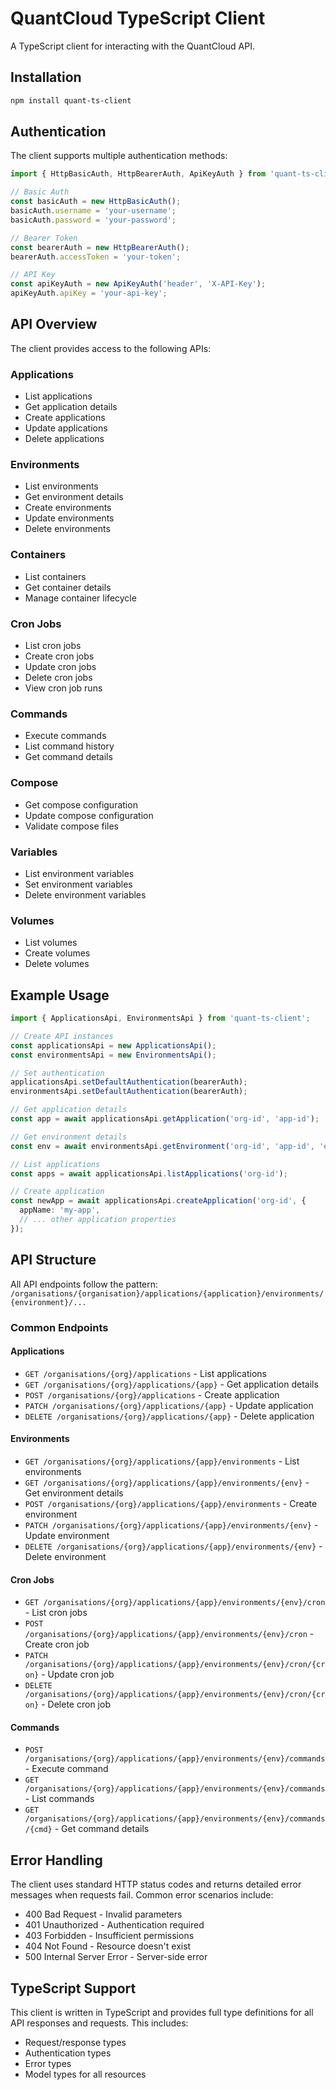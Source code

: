 # QuantCloud TypeScript Client

A TypeScript client for interacting with the QuantCloud API.

## Installation

```bash
npm install quant-ts-client
```

## Authentication

The client supports multiple authentication methods:

```typescript
import { HttpBasicAuth, HttpBearerAuth, ApiKeyAuth } from 'quant-ts-client';

// Basic Auth
const basicAuth = new HttpBasicAuth();
basicAuth.username = 'your-username';
basicAuth.password = 'your-password';

// Bearer Token
const bearerAuth = new HttpBearerAuth();
bearerAuth.accessToken = 'your-token';

// API Key
const apiKeyAuth = new ApiKeyAuth('header', 'X-API-Key');
apiKeyAuth.apiKey = 'your-api-key';
```

## API Overview

The client provides access to the following APIs:

### Applications
- List applications
- Get application details
- Create applications
- Update applications
- Delete applications

### Environments
- List environments
- Get environment details
- Create environments
- Update environments
- Delete environments

### Containers
- List containers
- Get container details
- Manage container lifecycle

### Cron Jobs
- List cron jobs
- Create cron jobs
- Update cron jobs
- Delete cron jobs
- View cron job runs

### Commands
- Execute commands
- List command history
- Get command details

### Compose
- Get compose configuration
- Update compose configuration
- Validate compose files

### Variables
- List environment variables
- Set environment variables
- Delete environment variables

### Volumes
- List volumes
- Create volumes
- Delete volumes

## Example Usage

```typescript
import { ApplicationsApi, EnvironmentsApi } from 'quant-ts-client';

// Create API instances
const applicationsApi = new ApplicationsApi();
const environmentsApi = new EnvironmentsApi();

// Set authentication
applicationsApi.setDefaultAuthentication(bearerAuth);
environmentsApi.setDefaultAuthentication(bearerAuth);

// Get application details
const app = await applicationsApi.getApplication('org-id', 'app-id');

// Get environment details
const env = await environmentsApi.getEnvironment('org-id', 'app-id', 'env-id');

// List applications
const apps = await applicationsApi.listApplications('org-id');

// Create application
const newApp = await applicationsApi.createApplication('org-id', {
  appName: 'my-app',
  // ... other application properties
});
```

## API Structure

All API endpoints follow the pattern:
`/organisations/{organisation}/applications/{application}/environments/{environment}/...`

### Common Endpoints

#### Applications
- `GET /organisations/{org}/applications` - List applications
- `GET /organisations/{org}/applications/{app}` - Get application details
- `POST /organisations/{org}/applications` - Create application
- `PATCH /organisations/{org}/applications/{app}` - Update application
- `DELETE /organisations/{org}/applications/{app}` - Delete application

#### Environments
- `GET /organisations/{org}/applications/{app}/environments` - List environments
- `GET /organisations/{org}/applications/{app}/environments/{env}` - Get environment details
- `POST /organisations/{org}/applications/{app}/environments` - Create environment
- `PATCH /organisations/{org}/applications/{app}/environments/{env}` - Update environment
- `DELETE /organisations/{org}/applications/{app}/environments/{env}` - Delete environment

#### Cron Jobs
- `GET /organisations/{org}/applications/{app}/environments/{env}/cron` - List cron jobs
- `POST /organisations/{org}/applications/{app}/environments/{env}/cron` - Create cron job
- `PATCH /organisations/{org}/applications/{app}/environments/{env}/cron/{cron}` - Update cron job
- `DELETE /organisations/{org}/applications/{app}/environments/{env}/cron/{cron}` - Delete cron job

#### Commands
- `POST /organisations/{org}/applications/{app}/environments/{env}/commands` - Execute command
- `GET /organisations/{org}/applications/{app}/environments/{env}/commands` - List commands
- `GET /organisations/{org}/applications/{app}/environments/{env}/commands/{cmd}` - Get command details

## Error Handling

The client uses standard HTTP status codes and returns detailed error messages when requests fail. Common error scenarios include:

- 400 Bad Request - Invalid parameters
- 401 Unauthorized - Authentication required
- 403 Forbidden - Insufficient permissions
- 404 Not Found - Resource doesn't exist
- 500 Internal Server Error - Server-side error

## TypeScript Support

This client is written in TypeScript and provides full type definitions for all API responses and requests. This includes:

- Request/response types
- Authentication types
- Error types
- Model types for all resources 